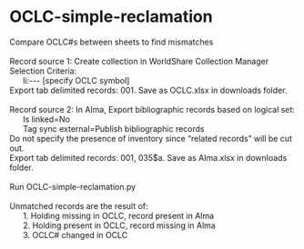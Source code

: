 # OCLC-simple-reclamation
Compare OCLC#s between sheets to find mismatches<br/><br/>
Record source 1: Create collection in WorldShare Collection Manager <br/>
Selection Criteria:<br/>
&nbsp;&nbsp;&nbsp;&nbsp;&nbsp;&nbsp;li:--- [specify OCLC symbol]<br/>
Export tab delimited records: 001. Save as OCLC.xlsx in downloads folder.<br/><br/>
Record source 2: In Alma, Export bibliographic records based on logical set:<br/>
&nbsp;&nbsp;&nbsp;&nbsp;&nbsp;&nbsp;Is linked=No<br/>
&nbsp;&nbsp;&nbsp;&nbsp;&nbsp;&nbsp;Tag sync external=Publish bibliographic records<br/>
Do not specify the presence of inventory since “related records” will be cut out.<br/>
Export tab delimited records: 001, 035$a. Save as Alma.xlsx in downloads folder.
<br/><br/>
Run OCLC-simple-reclamation.py<br/><br/>
Unmatched records are the result of:<br/>
&nbsp;&nbsp;&nbsp;&nbsp;&nbsp;&nbsp;1. Holding missing in OCLC, record present in Alma<br/>
&nbsp;&nbsp;&nbsp;&nbsp;&nbsp;&nbsp;2. Holding present in OCLC, record missing in Alma<br/>
&nbsp;&nbsp;&nbsp;&nbsp;&nbsp;&nbsp;3. OCLC# changed in OCLC

